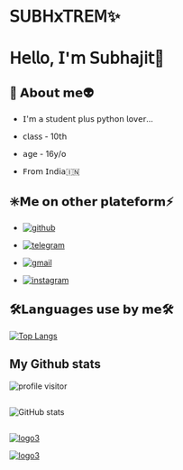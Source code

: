 <!--### Hi there 👋

**SUBHxTREM/SUBHxTREM** is a ✨ _special_ ✨ repository because its `README.md` (this file) appears on your GitHub profile.

-->

# 𝖲𝖴𝖡𝖧𝗑𝖳𝖱𝖤𝖬✨

# 𝖧𝖾𝗅𝗅𝗈, 𝖨'𝗆 𝖲𝗎𝖻𝗁𝖺𝗃𝗂𝗍👋

## 🚀 𝗔𝗯𝗼𝘂𝘁 𝗺𝗲👽

- 𝖨'𝗆 𝖺 𝗌𝗍𝗎𝖽𝖾𝗇𝗍 𝗉𝗅𝗎𝗌 𝗉𝗒𝗍𝗁𝗈𝗇 𝗅𝗈𝗏𝖾𝗋...

- 𝖼𝗅𝖺𝗌𝗌 - 10𝗍𝗁

- 𝖺𝗀𝖾 - 16𝗒/𝗈

- 𝖥𝗋𝗈𝗆 𝖨𝗇𝖽𝗂𝖺🇮🇳

## ✳️𝗠𝗲 𝗼𝗻 𝗼𝘁𝗵𝗲𝗿 𝗽𝗹𝗮𝘁𝗲𝗳𝗼𝗿𝗺⚡

- [![github](https://img.shields.io/badge/GitHub-100000?style=plastic-badge&logo=github&logoColor=white)](https://github.com/SUBHxTREM)

<!-- [![portfolio](https://img.shields.io/badge/my_portfolio-000?style=for-the-badge&logo=ko-fi&logoColor=white)](https://katherinempeterson.com/)

- [![twitter](https://img.shields.io/badge/twitter-1DA1F2?style=for-the-badge&logo=twitter&logoColor=white)](https://twitter.com/)

- [![linkedin](https://img.shields.io/badge/linkedin-0A66C2?style=for-the-badge&logo=linkedin&logoColor=white)](https://www.linkedin.com/)

-->

- [![telegram](https://img.shields.io/badge/Telegram-2CA5E0?style=plastic-badge&logo=telegram&logoColor=white)](https://t.me/SUBHxTREM)

- [![gmail](https://img.shields.io/badge/Gmail-D14836?style=plastic-badge&logo=gmail&logoColor=white)]()

- [![instagram](https://img.shields.io/badge/Instagram-E4405F?style=plastic-badge&logo=instagram&logoColor=white)](https://instagram.com/__subh_xd__?utm_medium=copy_link)

## 🛠𝗟𝗮𝗻𝗴𝘂𝗮𝗴𝗲𝘀 𝘂𝘀𝗲 𝗯𝘆 𝗺𝗲🛠

<!--

- [![python](https://img.shields.io/badge/Python-FFD43B?style=for-the-badge&logo=python&logoColor=darkgreen)](https://docs.python.org/3/)

- [![html](https://img.shields.io/badge/HTML5-E34F26?style=for-the-badge&logo=html5&logoColor=white)](https://en.m.wikipedia.org/wiki/HTML)

-->

[![Top Langs](https://github-readme-stats.vercel.app/api/top-langs/?username=SUBHxTREM&layout=compact&theme=blue-green)](https://github.com/SUBHxTREM/github-readme-stats)

## My Github stats

![profile visitor ](https://komarev.com/ghpvc/?username=SUBHxTREM&color=brightgreen)

##

![GitHub stats](https://github-readme-stats.vercel.app/api?username=SUBHxTREM&show_icons=true&=true&theme=blue-green)

##

[![logo3](https://telegra.ph/file/61b9ba35d2bd93184cdcf.jpg)](https://github.com/SUBHxTREM)

[![logo3](https://telegra.ph/file/b7c57698307f51d508adb.jpg)](https://github.com/SUBHxTREM)

<!--

Here are some ideas to get you started:

- 🔭 I’m currently working on ...

- 🌱 I’m currently learning ...

- 👯 I’m looking to collaborate on ...

- 🤔 I’m looking for help with ...

- 💬 Ask me about ...

- 📫 How to reach me: ...

- 😄 Pronouns: ...

- ⚡ Fun fact: ...

-->
